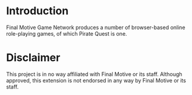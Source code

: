 # Introduction #

Final Motive Game Network produces a number of browser-based online role-playing games, of which Pirate Quest is one.


# Disclaimer #

This project is in no way affiliated with Final Motive or its staff. Although approved, this extension is not endorsed in any way by Final Motive or its staff.